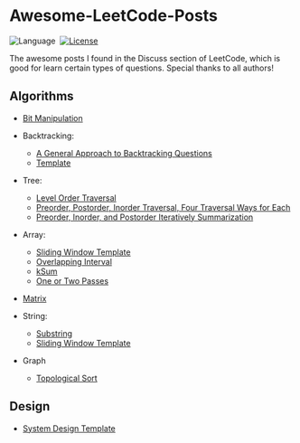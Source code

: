 # Awesome-LeetCode-Posts

![Language](https://img.shields.io/badge/language-Java%20%2F%20C++-orange.svg)&nbsp;
[![License](https://img.shields.io/badge/license-MIT-blue.svg)](./LICENSE.md)&nbsp;

The awesome posts I found in the Discuss section of LeetCode, which is good for learn certain types of questions. Special thanks to all authors!

## Algorithms
* [Bit Manipulation](https://leetcode.com/problems/sum-of-two-integers/discuss/84278/A-summary%3A-how-to-use-bit-manipulation-to-solve-problems-easily-and-efficiently)

* Backtracking: 
	* [A General Approach to Backtracking Questions](https://leetcode.com/problems/permutations/discuss/18239/A-general-approach-to-backtracking-questions-in-Java-(Subsets-Permutations-Combination-Sum-Palindrome-Partioning))
	* [Template](https://leetcode.com/problems/palindrome-partitioning/discuss/182307/Java:-Backtracking-Template-General-Approach)

* Tree: 
	* [Level Order Traversal](https://leetcode.com/problems/binary-tree-level-order-traversal/discuss/114449/A-general-approach-to-level-order-traversal-questions-in-Java)
	* [Preorder, Postorder, Inorder Traversal, Four Traversal Ways for Each](https://leetcode.com/problems/binary-tree-postorder-traversal/discuss/45740/Summary-of-preorder-inorder-postorder-four-traversal-ways-for-each)
	* [Preorder, Inorder, and Postorder Iteratively Summarization](https://leetcode.com/problems/binary-tree-postorder-traversal/discuss/45551/Preorder-Inorder-and-Postorder-Iteratively-Summarization)

* Array: 
	* [Sliding Window Template](https://www.1point3acres.com/bbs/thread-544207-1-1.html)
	* [Overlapping Interval](https://leetcode.com/problems/minimum-number-of-arrows-to-burst-balloons/discuss/93735/a-concise-template-for-overlapping-interval-problem)
	* [kSum](https://leetcode.com/problems/4sum/discuss/8609/My-solution-generalized-for-kSums-in-JAVA)
	* [One or Two Passes](https://leetcode.com/problems/longest-mountain-in-array/discuss/135593/C%2B%2BJavaPython-1-pass-and-O(1)-space)

* [Matrix](https://leetcode.com/problems/k-th-smallest-prime-fraction/discuss/115819/Summary-o<div%20class=)


* String:
	* [Substring](https://leetcode.com/problems/minimum-window-substring/discuss/26808/here-is-a-10-line-template-that-can-solve-most-substring-problems)
	* [Sliding Window Template](https://leetcode.com/problems/find-all-anagrams-in-a-string/discuss/92007/sliding-window-algorithm-template-to-solve-all-the-leetcode-substring-search-problem)

* Graph
	* [Topological Sort](https://leetcode.com/problems/course-schedule-ii/discuss/190393/Topological-Sort-Template-General-Approach!!/213373/)


## Design

* [System Design Template](https://leetcode.com/discuss/career/229177/My-System-Design-Template)
